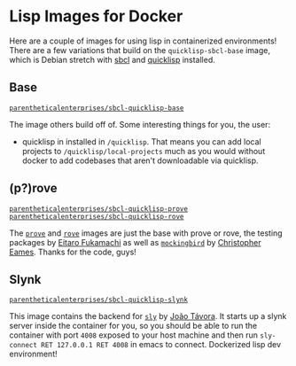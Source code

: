 # Lisp Images for Docker

Here are a couple of images for using lisp in containerized environments!  There are a few variations that build on the `quicklisp-sbcl-base` image, which is Debian stretch with [sbcl](http://www.sbcl.org/) and [quicklisp](https://www.quicklisp.org/beta/) installed.

## Base

[`parentheticalenterprises/sbcl-quicklisp-base`](https://hub.docker.com/r/parentheticalenterprises/sbcl-quicklisp-base/)

The image others build off of.  Some interesting things for you, the user:

* quicklisp in installed in `/quicklisp`.  That means you can add local projects to `/quicklisp/local-projects` much as you would without docker to add codebases that aren't downloadable via quicklisp.


## (p?)rove

[`parentheticalenterprises/sbcl-quicklisp-prove`](https://hub.docker.com/r/parentheticalenterprises/sbcl-quicklisp-prove/)
[`parentheticalenterprises/sbcl-quicklisp-rove`](https://hub.docker.com/r/parentheticalenterprises/sbcl-quicklisp-rove/)


The [`prove`](https://github.com/fukamachi/prove) and [`rove`](https://github.com/fukamachi/rove) images are just the base with prove or rove, the testing packages by [Eitaro Fukamachi](https://github.com/fukamachi) as well as [`mockingbird`](https://github.com/Chream/mockingbird) by [Christopher Eames](https://github.com/Chream).  Thanks for the code, guys!


## Slynk

[`parentheticalenterprises/sbcl-quicklisp-slynk`](https://hub.docker.com/r/parentheticalenterprises/sbcl-quicklisp-slynk/)


This image contains the backend for [`sly`](https://github.com/joaotavora/sly) by [João Távora](https://github.com/joaotavora).  It starts up a slynk server inside the container for you, so you should be able to run the container with port `4008` exposed to your host machine and then run `sly-connect RET 127.0.0.1 RET 4008` in emacs to connect.  Dockerized lisp dev environment!
